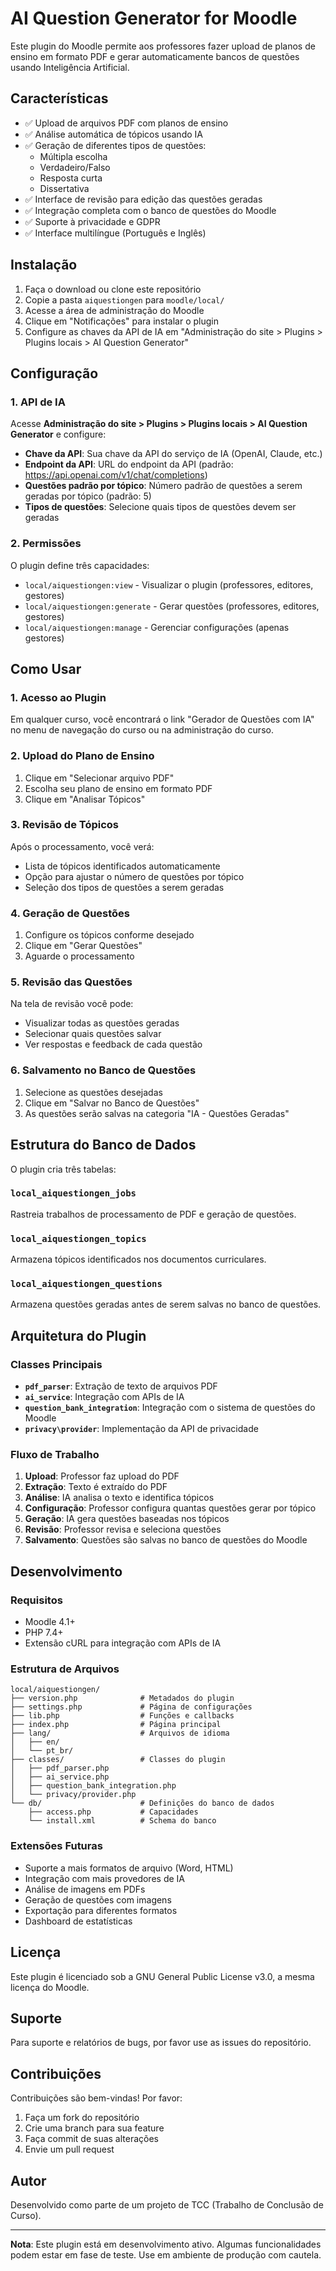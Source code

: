 # AI Question Generator for Moodle

Este plugin do Moodle permite aos professores fazer upload de planos de ensino em formato PDF e gerar automaticamente bancos de questões usando Inteligência Artificial.

## Características

- ✅ Upload de arquivos PDF com planos de ensino
- ✅ Análise automática de tópicos usando IA
- ✅ Geração de diferentes tipos de questões:
  - Múltipla escolha
  - Verdadeiro/Falso
  - Resposta curta
  - Dissertativa
- ✅ Interface de revisão para edição das questões geradas
- ✅ Integração completa com o banco de questões do Moodle
- ✅ Suporte à privacidade e GDPR
- ✅ Interface multilíngue (Português e Inglês)

## Instalação

1. Faça o download ou clone este repositório
2. Copie a pasta `aiquestiongen` para `moodle/local/`
3. Acesse a área de administração do Moodle
4. Clique em "Notificações" para instalar o plugin
5. Configure as chaves da API de IA em "Administração do site > Plugins > Plugins locais > AI Question Generator"

## Configuração

### 1. API de IA

Acesse **Administração do site > Plugins > Plugins locais > AI Question Generator** e configure:

- **Chave da API**: Sua chave da API do serviço de IA (OpenAI, Claude, etc.)
- **Endpoint da API**: URL do endpoint da API (padrão: https://api.openai.com/v1/chat/completions)
- **Questões padrão por tópico**: Número padrão de questões a serem geradas por tópico (padrão: 5)
- **Tipos de questões**: Selecione quais tipos de questões devem ser geradas

### 2. Permissões

O plugin define três capacidades:

- `local/aiquestiongen:view` - Visualizar o plugin (professores, editores, gestores)
- `local/aiquestiongen:generate` - Gerar questões (professores, editores, gestores)
- `local/aiquestiongen:manage` - Gerenciar configurações (apenas gestores)

## Como Usar

### 1. Acesso ao Plugin

Em qualquer curso, você encontrará o link "Gerador de Questões com IA" no menu de navegação do curso ou na administração do curso.

### 2. Upload do Plano de Ensino

1. Clique em "Selecionar arquivo PDF"
2. Escolha seu plano de ensino em formato PDF
3. Clique em "Analisar Tópicos"

### 3. Revisão de Tópicos

Após o processamento, você verá:
- Lista de tópicos identificados automaticamente
- Opção para ajustar o número de questões por tópico
- Seleção dos tipos de questões a serem geradas

### 4. Geração de Questões

1. Configure os tópicos conforme desejado
2. Clique em "Gerar Questões"
3. Aguarde o processamento

### 5. Revisão das Questões

Na tela de revisão você pode:
- Visualizar todas as questões geradas
- Selecionar quais questões salvar
- Ver respostas e feedback de cada questão

### 6. Salvamento no Banco de Questões

1. Selecione as questões desejadas
2. Clique em "Salvar no Banco de Questões"
3. As questões serão salvas na categoria "IA - Questões Geradas"

## Estrutura do Banco de Dados

O plugin cria três tabelas:

### `local_aiquestiongen_jobs`
Rastreia trabalhos de processamento de PDF e geração de questões.

### `local_aiquestiongen_topics`
Armazena tópicos identificados nos documentos curriculares.

### `local_aiquestiongen_questions`
Armazena questões geradas antes de serem salvas no banco de questões.

## Arquitetura do Plugin

### Classes Principais

- **`pdf_parser`**: Extração de texto de arquivos PDF
- **`ai_service`**: Integração com APIs de IA
- **`question_bank_integration`**: Integração com o sistema de questões do Moodle
- **`privacy\provider`**: Implementação da API de privacidade

### Fluxo de Trabalho

1. **Upload**: Professor faz upload do PDF
2. **Extração**: Texto é extraído do PDF
3. **Análise**: IA analisa o texto e identifica tópicos
4. **Configuração**: Professor configura quantas questões gerar por tópico
5. **Geração**: IA gera questões baseadas nos tópicos
6. **Revisão**: Professor revisa e seleciona questões
7. **Salvamento**: Questões são salvas no banco de questões do Moodle

## Desenvolvimento

### Requisitos

- Moodle 4.1+
- PHP 7.4+
- Extensão cURL para integração com APIs de IA

### Estrutura de Arquivos

```
local/aiquestiongen/
├── version.php              # Metadados do plugin
├── settings.php             # Página de configurações
├── lib.php                  # Funções e callbacks
├── index.php                # Página principal
├── lang/                    # Arquivos de idioma
│   ├── en/
│   └── pt_br/
├── classes/                 # Classes do plugin
│   ├── pdf_parser.php
│   ├── ai_service.php
│   ├── question_bank_integration.php
│   └── privacy/provider.php
└── db/                      # Definições do banco de dados
    ├── access.php           # Capacidades
    └── install.xml          # Schema do banco
```

### Extensões Futuras

- Suporte a mais formatos de arquivo (Word, HTML)
- Integração com mais provedores de IA
- Análise de imagens em PDFs
- Geração de questões com imagens
- Exportação para diferentes formatos
- Dashboard de estatísticas

## Licença

Este plugin é licenciado sob a GNU General Public License v3.0, a mesma licença do Moodle.

## Suporte

Para suporte e relatórios de bugs, por favor use as issues do repositório.

## Contribuições

Contribuições são bem-vindas! Por favor:

1. Faça um fork do repositório
2. Crie uma branch para sua feature
3. Faça commit de suas alterações
4. Envie um pull request

## Autor

Desenvolvido como parte de um projeto de TCC (Trabalho de Conclusão de Curso).

---

**Nota**: Este plugin está em desenvolvimento ativo. Algumas funcionalidades podem estar em fase de teste. Use em ambiente de produção com cautela.